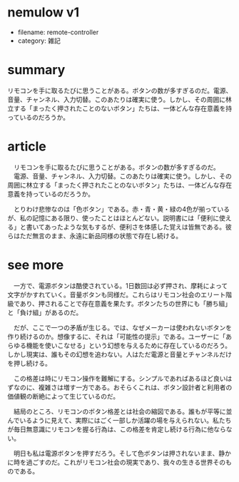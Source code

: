 # nemulow v1

* filename: remote-controller
* category: 雑記

# summary

リモコンを手に取るたびに思うことがある。ボタンの数が多すぎるのだ。電源、音量、チャンネル、入力切替。このあたりは確実に使う。しかし、その周囲に林立する「まったく押されたことのないボタン」たちは、一体どんな存在意義を持っているのだろうか。

# article

　リモコンを手に取るたびに思うことがある。ボタンの数が多すぎるのだ。
　電源、音量、チャンネル、入力切替。このあたりは確実に使う。しかし、その周囲に林立する「まったく押されたことのないボタン」たちは、一体どんな存在意義を持っているのだろうか。

　とりわけ悲惨なのは「色ボタン」である。赤・青・黄・緑の4色が揃っているが、私の記憶にある限り、使ったことはほとんどない。説明書には「便利に使える」と書いてあったような気もするが、便利さを体感した覚えは皆無である。彼らはただ無言のまま、永遠に新品同様の状態で存在し続ける。

# see more

　一方で、電源ボタンは酷使されている。1日数回は必ず押され、摩耗によって文字がかすれていく。音量ボタンも同様だ。これらはリモコン社会のエリート階級であり、押されることで存在意義を果たす。ボタンたちの世界にも「勝ち組」と「負け組」があるのだ。

　だが、ここで一つの矛盾が生じる。では、なぜメーカーは使われないボタンを作り続けるのか。想像するに、それは「可能性の提示」である。ユーザーに「あらゆる機能を使いこなせる」という幻想を与えるために存在しているのだろう。しかし現実は、誰もその幻想を追わない。人はただ電源と音量とチャンネルだけを押し続ける。

　この格差は時にリモコン操作を難解にする。シンプルであればあるほど良いはずなのに、複雑さは増す一方である。おそらくこれは、ボタン設計者と利用者の価値観の断絶によって生じているのだ。

　結局のところ、リモコンのボタン格差とは社会の縮図である。誰もが平等に並んでいるように見えて、実際にはごく一部しか活躍の場を与えられない。私たちが毎日無意識にリモコンを握る行為は、この格差を肯定し続ける行為に他ならない。

　明日も私は電源ボタンを押すだろう。そして色ボタンは押されないまま、静かに時を過ごすのだ。これがリモコン社会の現実であり、我々の生きる世界そのものである。
